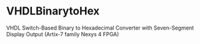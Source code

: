 # VHDLBinarytoHex
VHDL Switch-Based Binary to Hexadecimal Converter with Seven-Segment Display Output (Artix-7 family Nexys 4 FPGA) 
